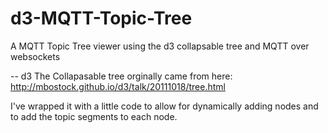 d3-MQTT-Topic-Tree
==================

A MQTT Topic Tree viewer using the d3 collapsable tree and MQTT over websockets

-- d3
The Collapasable tree orginally came from here:
http://mbostock.github.io/d3/talk/20111018/tree.html

I've wrapped it with a little code to allow for dynamically adding nodes and to add the topic segments to each node.

